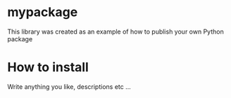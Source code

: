 # mypackage
This library was created as an example of how to publish your own Python package

# How to install
Write anything you like, descriptions etc
...